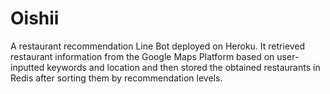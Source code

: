 # Oishii
A restaurant recommendation Line Bot deployed on Heroku. It retrieved restaurant information from the Google Maps Platform based on user-inputted keywords and location and then stored the obtained restaurants in Redis after sorting them by recommendation levels.
